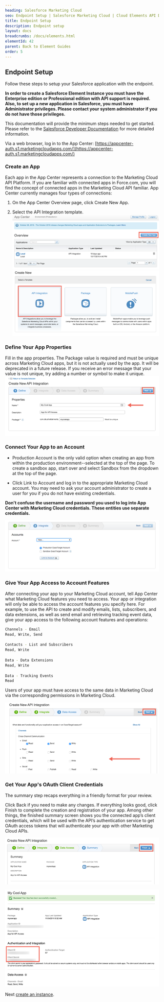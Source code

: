 ```yaml
---
heading: Salesforce Marketing Cloud
seo: Endpoint Setup | Salesforce Marketing Cloud | Cloud Elements API Docs
title: Endpoint Setup
description: Endpoint setup
layout: docs
breadcrumbs: /docs/elements.html
elementId: 42
parent: Back to Element Guides
order: 5
---
```


## Endpoint Setup

Follow these steps to setup your Salesforce application with the endpoint.

__In order to create a Salesforce Element Instance you must have the Enterprise edition or Professional edition with API support is required. Also, to set up a new application in Salesforce, you must have Administrator privileges. Please contact your system administrator if you do not have those privileges.__

This documentation will provide the minimum steps needed to get started.  Please refer to the [Salesforce Developer Documentation](https://developer.salesforce.com/docs/atlas.en-us.mc-getting-started.meta/mc-getting-started/app-center.htm) for more detailed information.

Via a web browser, log in to the App Center:
[https://appcenter-auth.s1.marketingcloudapps.com/](https://appcenter-auth.s1.marketingcloudapps.com/)

### Create an App

Each app in the App Center represents a connection to the Marketing Cloud API Platform. If you are familiar with connected apps in Force.com, you will find the concept of connected apps in the Marketing Cloud API familiar. App Center currently manages four types of connections:

1. On the App Center Overview page, click Create New App.

2. Select the API Integration template.
![Salesforce Connected App step 1](img/salesforce-marketing-cloud-client-id-1.png)
![Salesforce Connected App step 2](img/salesforce-marketing-cloud-client-id-2.png)

### Define Your App Properties

Fill in the app properties. The Package value is required and must be unique across Marketing Cloud apps, but it is not actually used by the app. It will be deprecated in a future release. If you receive an error message that your value is not unique, try adding a number or symbol to make it unique.
![Salesforce Connected App step 3](img/salesforce-marketing-cloud-client-id-3.png)

### Connect Your App to an Account

* Production Account is the only valid option when creating an app from within the production environment--selected at the top of the page. To create a sandbox app, start over and select Sandbox from the dropdown at the top of the page.

* Click Link to Account and log in to the appropriate Marketing Cloud account. You may need to ask your account administrator to create a user for you if you do not have existing credentials.

__Don't confuse the username and password you used to log into App Center with Marketing Cloud credentials. These entities use separate credentials.__

![Salesforce Connected App step 4](img/salelesforce-marketing-cloud-link.png)

### Give Your App Access to Account Features

After connecting your app to your Marketing Cloud account, tell App Center what Marketing Cloud features you need to access. Your app or integration will only be able to access the account features you specify here. For example, to use the API to create and modify emails, lists, subscribers, and data extensions, as well as send email and retrieving tracking event data, give your app access to the following account features and operations:

```bash
Channels - Email
Read, Write, Send

Contacts - List and Subscribers
Read, Write

Data - Data Extensions
Read, Write

Data - Tracking Events
Read
```

Users of your app must have access to the same data in Marketing Cloud via the corresponding permissions in Marketing Cloud.

![Salesforce Connected App step 5](img/salesforce-marketing-cloud-client-id-5.png)

### Get Your App's OAuth Client Credentials
The summary step recaps everything in a friendly format for your review.

Click Back if you need to make any changes.
If everything looks good, click Finish to complete the creation and registration of your app.
Among other things, the finished summary screen shows you the connected app’s client credentials, which will be used with the API’s authentication service to get OAuth access tokens that will authenticate your app with other Marketing Cloud APIs.

![Salesforce Connected App step 6](img/salesforce-marketing-cloud-client-id-6.png)

![Salesforce Connected App step 7](img/salesforce-marketing-cloud-client-id-7.png)

Next [create an instance](salesforce-marketing-cloud-create-instance.html).
